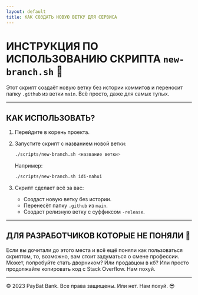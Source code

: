 ```yaml
---
layout: default
title: КАК СОЗДАТЬ НОВУЮ ВЕТКУ ДЛЯ СЕРВИСА
---
```


# ИНСТРУКЦИЯ ПО ИСПОЛЬЗОВАНИЮ СКРИПТА `new-branch.sh` 🚀

Этот скрипт создаёт новую ветку без истории коммитов и переносит папку `.github` из ветки `main`. Всё просто, даже для самых тупых.

---

## **КАК ИСПОЛЬЗОВАТЬ?**

1. Перейдите в корень проекта.
2. Запустите скрипт с названием новой ветки:
   ```bash
   ./scripts/new-branch.sh <название ветки>
   ```
   Например:
   ```bash
   ./scripts/new-branch.sh idi-nahui
   ```

3. Скрипт сделает всё за вас:
   - Создаст новую ветку без истории.
   - Перенесёт папку `.github` из `main`.
   - Создаст релизную ветку с суффиксом `-release`.

---

## ДЛЯ РАЗРАБОТЧИКОВ КОТОРЫЕ НЕ ПОНЯЛИ 🖕

Если вы дочитали до этого места и всё ещё поняли как пользоваться скриптом, то, возможно, вам стоит задуматься о смене профессии. Может, попробуйте стать дворником? Или продавцом в кб? Или просто продолжайте копировать код с Stack Overflow. Нам похуй.

---

© 2023 PayBat Bank. Все права защищены. Или нет. Нам похуй. 😎
